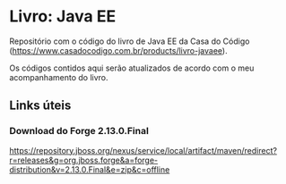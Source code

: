 # Livro: Java EE

Repositório com o código do livro de Java EE da Casa do Código (https://www.casadocodigo.com.br/products/livro-javaee).

Os códigos contidos aqui serão atualizados de acordo com o meu acompanhamento do livro.

## Links úteis

### Download do Forge 2.13.0.Final

https://repository.jboss.org/nexus/service/local/artifact/maven/redirect?r=releases&g=org.jboss.forge&a=forge-distribution&v=2.13.0.Final&e=zip&c=offline
